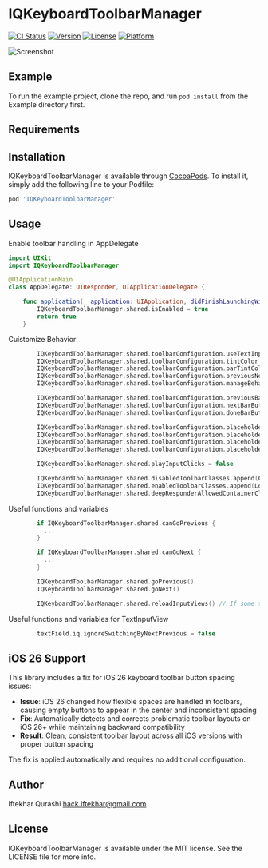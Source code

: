 # IQKeyboardToolbarManager

[![CI Status](https://img.shields.io/travis/hackiftekhar/IQKeyboardToolbarManager.svg?style=flat)](https://travis-ci.org/hackiftekhar/IQKeyboardToolbarManager)
[![Version](https://img.shields.io/cocoapods/v/IQKeyboardToolbarManager.svg?style=flat)](https://cocoapods.org/pods/IQKeyboardToolbarManager)
[![License](https://img.shields.io/cocoapods/l/IQKeyboardToolbarManager.svg?style=flat)](https://cocoapods.org/pods/IQKeyboardToolbarManager)
[![Platform](https://img.shields.io/cocoapods/p/IQKeyboardToolbarManager.svg?style=flat)](https://cocoapods.org/pods/IQKeyboardToolbarManager)

![Screenshot](https://raw.githubusercontent.com/hackiftekhar/IQKeyboardToolbarManager/master/Screenshot/IQKeyboardToolbarManagerScreenshot.png)

## Example

To run the example project, clone the repo, and run `pod install` from the Example directory first.

## Requirements

## Installation

IQKeyboardToolbarManager is available through [CocoaPods](https://cocoapods.org). To install
it, simply add the following line to your Podfile:

```ruby
pod 'IQKeyboardToolbarManager'
```

## Usage

Enable toolbar handling in AppDelegate

```swift
import UIKit
import IQKeyboardToolbarManager

@UIApplicationMain
class AppDelegate: UIResponder, UIApplicationDelegate {

    func application(_ application: UIApplication, didFinishLaunchingWithOptions launchOptions: [UIApplication.LaunchOptionsKey: Any]?) -> Bool {
        IQKeyboardToolbarManager.shared.isEnabled = true
        return true
    }
```

Cuistomize Behavior
```swift
        IQKeyboardToolbarManager.shared.toolbarConfiguration.useTextInputViewTintColor = true
        IQKeyboardToolbarManager.shared.toolbarConfiguration.tintColor = UIColor.systemGreen
        IQKeyboardToolbarManager.shared.toolbarConfiguration.barTintColor = UIColor.systemYellow
        IQKeyboardToolbarManager.shared.toolbarConfiguration.previousNextDisplayMode = .alwaysShow
        IQKeyboardToolbarManager.shared.toolbarConfiguration.manageBehavior = .byPosition

        IQKeyboardToolbarManager.shared.toolbarConfiguration.previousBarButtonConfiguration = ... // BarButton configuration to change title, image or system image etc
        IQKeyboardToolbarManager.shared.toolbarConfiguration.nextBarButtonConfiguration = ... // BarButton configuration to change title, image or system image etc
        IQKeyboardToolbarManager.shared.toolbarConfiguration.doneBarButtonConfiguration = ... // BarButton configuration to change title, image or system image etc

        IQKeyboardToolbarManager.shared.toolbarConfiguration.placeholderConfiguration.showPlaceholder = false
        IQKeyboardToolbarManager.shared.toolbarConfiguration.placeholderConfiguration.font = UIFont.italicSystemFont(ofSize: 14)
        IQKeyboardToolbarManager.shared.toolbarConfiguration.placeholderConfiguration.color = UIColor.systemPurple
        IQKeyboardToolbarManager.shared.toolbarConfiguration.placeholderConfiguration.buttonColor = UIColor.systemBrown // This is used only if placeholder is an action button

        IQKeyboardToolbarManager.shared.playInputClicks = false

        IQKeyboardToolbarManager.shared.disabledToolbarClasses.append(ChatViewController.self)
        IQKeyboardToolbarManager.shared.enabledToolbarClasses.append(LoginViewController.self)
        IQKeyboardToolbarManager.shared.deepResponderAllowedContainerClasses.append(UIStackView.self)
```

Useful functions and variables
```swift
        if IQKeyboardToolbarManager.shared.canGoPrevious {
          ...
        }

        if IQKeyboardToolbarManager.shared.canGoNext {
          ...
        }

        IQKeyboardToolbarManager.shared.goPrevious()
        IQKeyboardToolbarManager.shared.goNext()

        IQKeyboardToolbarManager.shared.reloadInputViews() // If some textInputView hierarchy are changed on the fly then use this to reload button states
```

Useful functions and variables for TextInputView
```swift
        textField.iq.ignoreSwitchingByNextPrevious = false
```

## iOS 26 Support

This library includes a fix for iOS 26 keyboard toolbar button spacing issues:

- **Issue**: iOS 26 changed how flexible spaces are handled in toolbars, causing empty buttons to appear in the center and inconsistent spacing
- **Fix**: Automatically detects and corrects problematic toolbar layouts on iOS 26+ while maintaining backward compatibility
- **Result**: Clean, consistent toolbar layout across all iOS versions with proper button spacing

The fix is applied automatically and requires no additional configuration.

## Author

Iftekhar Qurashi hack.iftekhar@gmail.com

## License

IQKeyboardToolbarManager is available under the MIT license. See the LICENSE file for more info.
